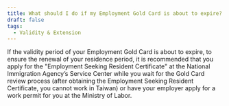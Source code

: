 ```yaml
---
title: What should I do if my Employment Gold Card is about to expire?
draft: false
tags:
  - Validity & Extension
---
```

If the validity period of your Employment Gold Card is about to expire, to ensure the renewal of your residence period, it is recommended that you apply for the "Employment Seeking Resident Certificate" at the National Immigration Agency’s Service Center while you wait for the Gold Card review process (after obtaining the Employment Seeking Resident Certificate, you cannot work in Taiwan) or have your employer apply for a work permit for you at the Ministry of Labor.